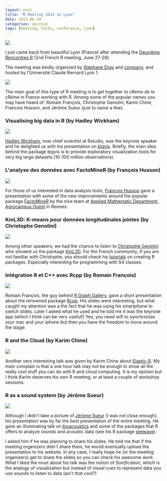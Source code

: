 ```yaml
---
layout: post
title: "R Meeting 2013 in Lyon"
date: 2013-06-29
categories: opinion
tags: [meeting, talks, conference, lyon]
---
```


<img class="centered" src="http://farm4.staticflickr.com/3768/11464124943_c3cee2c2ea_c.jpg" />

I just came back from beautiful Lyon (France) after attending the 
<a href="http://r2013-lyon.sciencesconf.org/" target="_target">Deuxième Rencontres R</a> 
(2nd French R meeting, June 27-28). 

<!--more-->

The meeting was kindly organized by 
<a href="http://pbil.univ-lyon1.fr/members/dray/" target="_blank">Stéphane Dray</a> and 
<a href="http://r2013-lyon.sciencesconf.org/resource/page/id/4" target="_blank">company</a>, 
and hosted by l'Université Claude Bernard Lyon 1.

<img class="centered" src="http://farm4.staticflickr.com/3729/11464114433_b71149f9e4.jpg" />

The main goal of this type of R meeting is to get together *la cRéme de la cRéme* in 
France working with R. Among some of the popular names you may have heard of: Romain 
François, Christophe Genolini, Karim Chine, Francois Husson, and Jérôme Sueur 
(just to name a few).


### Visualising big data in R (by Hadley Wickham)

<img class="centered" src="http://farm4.staticflickr.com/3775/11464002044_4afdf36de5.jpg" />

<a href="http://had.co.nz/" target="_blank">Hadley Wickham</a>, now chief scientist 
at Rstudio, was the keynote speaker and he delighted us with his presentation on 
<a href="https://github.com/hadley/bigvis" target="_target">bigvis</a>. Briefly, the 
main idea behind the package bigvis is to provide exploratory visualization tools for 
very big large datasets (10-100 million observations).


### L'analyse des données avec FactoMineR (by François Husson)

<img class="centered" src="http://farm3.staticflickr.com/2810/11464077156_75c6c6dd60.jpg" />

For those of us interested in data analysis tools, 
<a href="http://math.agrocampus-ouest.fr/infoglueDeliverLive/membres/Francois.Husson" target="_blank">François Husson</a> 
gave a presentation with some of the new improvements around the popular package 
<a href="http://factominer.free.fr/" target="_blank">FactoMineR</a> by the nice team 
at <a href="http://math.agrocampus-ouest.fr/infoglueDeliverLive/" target="_target">Applied Mathematic Department, Agrocampus Ouest</a> 
in Rennes.


### KmL3D: K-means pour données longitudinales jointes (by Christophe Genolini)

<img class="centered" src="http://farm6.staticflickr.com/5546/11464002464_de90984561_o.jpg" />

Among other speakers, we had the chance to listen to 
<a href="http://christophe.genolini.free.fr/" target="_blank">Christophe Genolini</a> 
who showed us the package <a href="http://cran.r-project.org/web/packages/kml3d/index.html" target="_blank">KmL3D</a>. 
For the French community, if you are not familiar with Christophe, you should check 
his <a href="http://christophe.genolini.free.fr/webTutorial/index.php" target="_blank">tutorials</a> 
on creating R packages. Especially interesting for programming with S4 classes.


### Intégration R et C++ avec Rcpp (by Romain François)

<img class="centered" src="http://farm3.staticflickr.com/2885/11464115053_aa0195c75e_o.jpg" />

Romain François, the guy behind <a href="http://gallery.r-enthusiasts.com/" target="_blank">R Graph Gallery</a>, 
gave a short presentation about the renowned package 
<a href="http://cran.r-project.org/web/packages/Rcpp/index.html" target="_blank">Rcpp</a>. 
His slides were interesting, but what caught my attention was a the fact that he was 
using his smartphone to switch slides. Later I asked what he used and he told me it was 
the keynote app (which I think can be very useful!) Yes, you need wifi to synchronize 
your mac and your iphone but then you have the freedom to move around the stage.


### R and the Cloud (by Karim Chine)

<img class="centered" src="{{ site.baseurl }}/images/blog/elasticr.png" />

Another very interesting talk was given by Karim Chine about 
<a href="http://www.elastic-r.net/" target="_blank">Elastic-R</a>. My main complain is 
that a one hour talk may not be enough to show all the really cool stuff you can do with 
R and cloud computing. It is my opinion but I think Karim deserves his own R meeting, 
or at least a couple of workshop sessions.


### R as a sound system (by Jérôme Sueur)

<img class="centered" src="{{ site.baseurl }}/images/blog/seewave.png" />

Although I didn't take a picture of 
<a href="http://sueur.jerome.perso.neuf.fr/" target="_blank">Jérôme Sueur</a> 
(I was not close enough), his presentation was by far the best presentation of the 
entire meeting. He gave an illuminating talk on 
<a href="http://en.wikipedia.org/wiki/Bioacoustics" target="_blank">bioacoustics</a> 
and some of the packages that R offers to analyze sounds and acoustic data (see his R 
package <a href="http://rug.mnhn.fr/seewave/" target="_blank">seewave</a>).

I asked him if he was planning to share his slides. He told me that if the meeting 
organizers didn't share them, he would eventually upload the presentation to his website. 
In any case, I really hope he (or the meeting organizers) get to share the slides so you 
can check his awesome work. What I liked the most about his talk was the notion of 
*Sonification*, which is the analogy of visualization but instead of visual cues to 
represent data you use sounds to listen to data (ain't that cool?)
